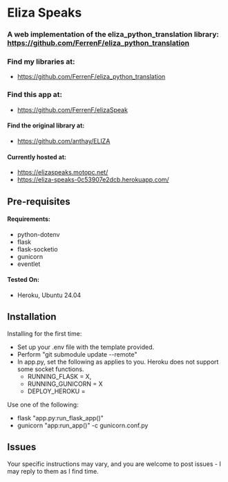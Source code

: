# Eliza Speaks
### A web implementation of the eliza_python_translation library: https://github.com/FerrenF/eliza_python_translation


### Find my libraries at:
* https://github.com/FerrenF/eliza_python_translation

### Find this app at:
* https://github.com/FerrenF/elizaSpeak

#### Find the original library at:
* https://github.com/anthay/ELIZA

#### Currently hosted at:
* https://elizaspeaks.motopc.net/ 
* https://eliza-speaks-0c53907e2dcb.herokuapp.com/

## Pre-requisites

#### Requirements:
-    python-dotenv
-    flask
-    flask-socketio
-    gunicorn
-    eventlet

#### Tested On:
- Heroku, Ubuntu 24.04

## Installation

Installing for the first time:
* Set up your .env file with the template provided.
* Perform "git submodule update --remote"
* In app.py, set the following as applies to you. Heroku does not support some socket functions.
  * RUNNING_FLASK = X,
  * RUNNING_GUNICORN = X
  * DEPLOY_HEROKU = 

Use one of the following:
* flask "app.py:run_flask_app()"
* gunicorn "app:run_app()" -c gunicorn.conf.py

## Issues
Your specific instructions may vary, and you are welcome to post issues - I may reply to them as I find time.